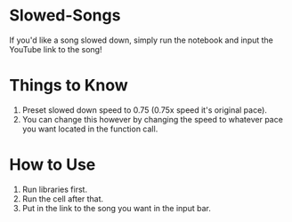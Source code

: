 # Slowed-Songs

If you'd like a song slowed down, simply run the notebook and input the YouTube link to the song!

# Things to Know
1. Preset slowed down speed to 0.75 (0.75x speed it's original pace).
2. You can change this however by changing the speed to whatever pace you want located in the function call.

# How to Use
1. Run libraries first.
2. Run the cell after that.
3. Put in the link to the song you want in the input bar.


